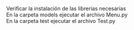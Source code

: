 Verificar la instalación de las librerias necesarias<br>
En la carpeta models ejecutar el archivo Menu.py <br>
En la carpeta test ejecutar el archivo Test.py<br>
